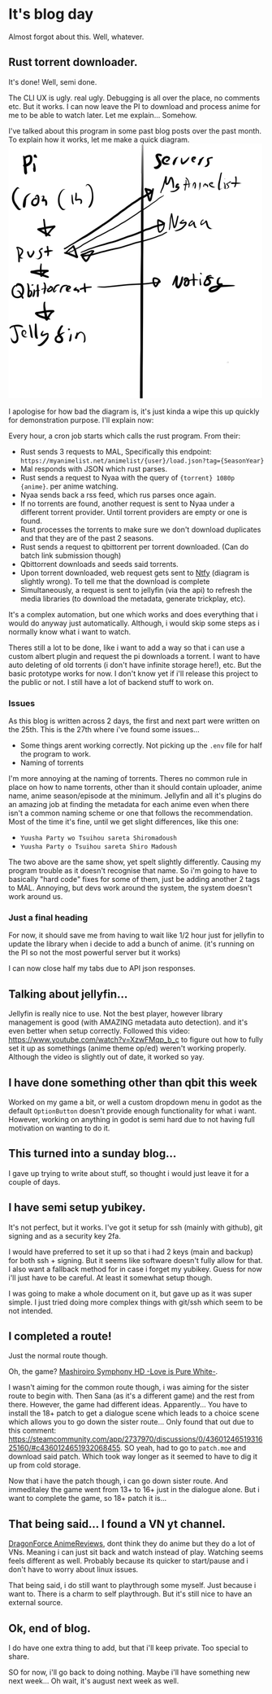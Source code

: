 # It's blog day
Almost forgot about this. Well, whatever.

## Rust torrent downloader.
It's done! Well, semi done.

The CLI UX is ugly. real ugly. Debugging is all over the place, no comments etc. But it works. I can now leave the PI to download and process anime for me to be able to watch later. Let me explain... Somehow.

I've talked about this program in some past blog posts over the past month. To explain how it works, let me make a quick diagram.
![A very poorly drawn diagram. Contains arrows and words showing flow of data](Blog/Assets/2025-07-27/diagram.png)

I apologise for how bad the diagram is, it's just kinda a wipe this up quickly for demonstration purpose. I'll explain now:

Every hour, a cron job starts which calls the rust program. From their:
- Rust sends 3 requests to MAL, Specifically this endpoint: `https://myanimelist.net/animelist/{user}/load.json?tag={SeasonYear}`
- Mal responds with JSON which rust parses.
- Rust sends a request to Nyaa with the query of `{torrent} 1080p {anime}`. per anime watching.
- Nyaa sends back a rss feed, which rus parses once again.
- If no torrents are found, another request is sent to Nyaa under a different torrent provider. Until torrent providers are empty or one is found.
- Rust processes the torrents to make sure we don't download duplicates and that they are of the past 2 seasons.
- Rust sends a request to qbittorrent per torrent downloaded. (Can do batch link submission though)
- Qbittorrent downloads and seeds said torrents.
- Upon torrent downloaded, web request gets sent to [Ntfy](https://ntfy.sh) (diagram is slightly wrong). To tell me that the download is complete
- Simultaneously, a request is sent to jellyfin (via the api) to refresh the media libraries (to download the metadata, generate trickplay, etc).

It's a complex automation, but one which works and does everything that i would do anyway just automatically. Although, i would skip some steps as i normally know what i want to watch.

Theres still a lot to be done, like i want to add a way so that i can use a custom albert plugin and request the pi downloads a torrent. I want to have auto deleting of old torrents (i don't have infinite storage here!), etc. But the basic prototype
works for now. I don't know yet if i'll release this project to the public or not. I still have a lot of backend stuff to work on.

### Issues
As this blog is written across 2 days, the first and next part were written on the 25th. This is the 27th where i've found some issues...
- Some things arent working correctly. Not picking up the `.env` file for half the program to work.
- Naming of torrents

I'm more annoying at the naming of torrents. Theres no common rule in place on how to name torrents, other than it should contain uploader, anime name, anime season/episode at the minimum. Jellyfin and all it's plugins do an amazing job at finding
the metadata for each anime even when there isn't a common naming scheme or one that follows the recommendation. Most of the time it's fine, until we get slight differences, like this one:
- `Yuusha Party wo Tsuihou sareta Shiromadoush`
- `Yuusha Party o Tsuihou sareta Shiro Madoush`

The two above are the same show, yet spelt slightly differently. Causing my program trouble as it doesn't recognise that name. So i'm going to have to basically "hard code" fixes for some of them, just be adding another 2 tags to MAL. Annoying, but
devs work around the system, the system doesn't work around us.

### Just a final heading

For now, it should save me from having to wait like 1/2 hour just for jellyfin to update the library when i decide to add a bunch of anime. (it's running on the PI so not the most powerful server but it works)

I can now close half my tabs due to API json responses.

## Talking about jellyfin...
Jellyfin is really nice to use. Not the best player, however library management is good (with AMAZING metadata auto detection). and it's even better when setup correctly. Followed this video: https://www.youtube.com/watch?v=XzwFMqp_b_c to figure out
how to fully set it up as somethings (anime theme op/ed) weren't working properly. Although the video is slightly out of date, it worked so yay.

## I have done something other than qbit this week
Worked on my game a bit, or well a custom dropdown menu in godot as the default `OptionButton` doesn't provide enough functionality for what i want. However, working on anything in godot is semi hard due to not having full motivation on wanting to do
it.

## This turned into a sunday blog...
I gave up trying to write about stuff, so thought i would just leave it for a couple of days.

## I have semi setup yubikey.
It's not perfect, but it works. I've got it setup for ssh (mainly with github), git signing and as a security key 2fa.

I would have preferred to set it up so that i had 2 keys (main and backup) for both ssh + signing. But it seems like software doesn't fully allow for that. I also want a fallback method for in case i forget my yubikey. Guess for now i'll just have to
be careful. At least it somewhat setup though.

I was going to make a whole document on it, but gave up as it was super simple. I just tried doing more complex things with git/ssh which seem to be not intended.

## I completed a route!
Just the normal route though.

Oh, the game? [Mashiroiro Symphony HD -Love is Pure White-](https://store.steampowered.com/app/2737970/Mashiroiro_Symphony_HD_Love_is_Pure_White/).

I wasn't aiming for the common route though, i was aiming for the sister route to begin with. Then Sana (as it's a different game) and the rest from there. However, the game had different ideas. Apparently... You have to install the 18+ patch to get a
dialogue scene which leads to a choice scene which allows you to go down the sister route... Only found that out due to this comment: https://steamcommunity.com/app/2737970/discussions/0/4360124651931625160/#c4360124651932068455. SO yeah, had to go to
`patch.moe` and download said patch. Which took way longer as it seemed to have to dig it up from cold storage.

Now that i have the patch though, i can go down sister route. And immeditaley the game went from 13+ to 16+ just in the dialogue alone. But i want to complete the game, so 18+ patch it is...

## That being said... I found a VN yt channel.
[DragonForce AnimeReviews](https://www.youtube.com/@DragonForceAnimeReviews), dont think they do anime but they do a lot of VNs. Meaning i can just sit back and watch instead of play. Watching seems feels different as well. Probably because its quicker
to start/pause and i don't have to worry about linux issues.

That being said, i do still want to playthrough some myself. Just because i want to. There is a charm to self playthrough. But it's still nice to have an external source.

## Ok, end of blog.
I do have one extra thing to add, but that i'll keep private. Too special to share.

SO for now, i'll go back to doing nothing. Maybe i'll have something new next week... Oh wait, it's august next week as well.

